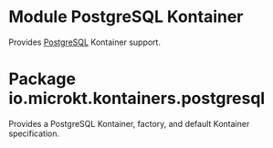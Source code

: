 # Module PostgreSQL Kontainer

Provides [PostgreSQL](https://www.postgresql.org/) Kontainer support.

# Package io.microkt.kontainers.postgresql

Provides a PostgreSQL Kontainer, factory, and default Kontainer specification.
